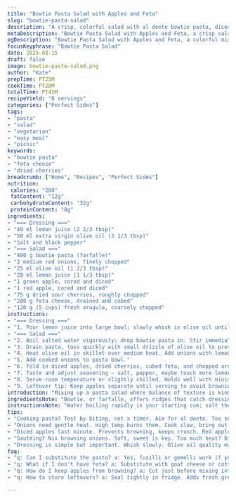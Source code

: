 ```yaml
---
title: "Bowtie Pasta Salad with Apples and Feta"
slug: "bowtie-pasta-salad"
description: "A crisp, colorful salad with al dente bowtie pasta, diced apples, tangy dried cranberries, and creamy feta. Red onions softened in lemon juice and olive oil add subtle sweetness. Peppery arugula offers a fresh green crunch. Simple lemon and olive oil dressing coats all ingredients evenly for balanced flavor. Light, vegetarian, no nuts or eggs. Great for picnics or light meals."
metaDescription: "Bowtie Pasta Salad with Apples and Feta, a crisp salad layered with flavors and textures. Perfect for light meals or picnics."
ogDescription: "Bowtie Pasta Salad with Apples and Feta, a colorful mix of flavors. Fresh, light, and easy."
focusKeyphrase: "Bowtie Pasta Salad"
date: 2025-08-15
draft: false
image: bowtie-pasta-salad.png
author: "Kate"
prepTime: PT25M
cookTime: PT20M
totalTime: PT45M
recipeYield: "8 servings"
categories: ["Perfect Sides"]
tags:
- "pasta"
- "salad"
- "vegetarian"
- "easy meal"
- "picnic"
keywords:
- "bowtie pasta"
- "feta cheese"
- "dried cherries"
breadcrumb: ["Home", "Recipes", "Perfect Sides"]
nutrition: 
 calories: "280"
 fatContent: "12g"
 carbohydrateContent: "32g"
 proteinContent: "8g"
ingredients:
- "=== Dressing ==="
- "40 ml lemon juice (2 2/3 tbsp)"
- "50 ml extra virgin olive oil (3 1/3 tbsp)"
- "Salt and black pepper"
- "=== Salad ==="
- "400 g bowtie pasta (farfalle)"
- "2 medium red onions, finely chopped"
- "25 ml olive oil (1 2/3 tbsp)"
- "20 ml lemon juice (1 1/3 tbsp)"
- "1 green apple, cored and diced"
- "1 red apple, cored and diced"
- "75 g dried sour cherries, roughly chopped"
- "200 g feta cheese, drained and cubed"
- "120 g (5 cups) fresh arugula, coarsely chopped"
instructions:
- "=== Dressing ==="
- "1. Pour lemon juice into large bowl; slowly whisk in olive oil until emulsified. Season with salt and pepper — no heavy hand needed; dressing must brighten but not overpower."
- "=== Salad ==="
- "2. Boil salted water vigorously; drop bowtie pasta in. Stir immediately to avoid sticking. Cook al dente — about 8 to 10 minutes depending on brand. Test by biting: firm but no raw flour crunch."
- "3. Drain pasta, toss quickly with small drizzle of olive oil to prevent clumping. Cool barely, room temp ideal; too cold dulls flavors."
- "4. Heat olive oil in skillet over medium heat. Add onions with lemon juice. Sauté gently for 6 to 8 minutes until onions turn translucent and tender, hint of golden edges. Important: onions soften and release sweetness; don’t brown or burn—turns bitter."
- "5. Add cooked onions to pasta bowl."
- "6. Fold in diced apples, dried cherries, cubed feta, and chopped arugula. Light tossing; keep apples intact. Apples add crunch and acidity, cherries tart sweetness balances feta creaminess."
- "7. Taste and adjust seasoning — salt, pepper, maybe touch more lemon juice. Let sit 10 to 15 minutes to marry flavors but not limp greens."
- "8. Serve room temperature or slightly chilled. Holds well with minimal change in texture."
- "9. Leftover tip: Keep apples separate until serving to avoid browning."
introduction: "Mixing up a pasta salad where balance of texture is king — chewy farfalle, crisp apples, tangy dried cherries, fresh peppery arugula, creamy feta. The caramelized onions slip in their sweetness while the lemon oil dressing wakes up the whole bowl. Not just tossing ingredients; it’s about layering flavors without heaviness. The timing on pasta cook? Test by bite, not clock. Onions need gentle coaxing to soften and not blacken. Apples cut last minute keeps crunch and brightness. Dried cherries swap for cranberries adding deeper fruitiness. The salad doesn’t wilt under dressing but breathes. Efficient prep by chilling pasta but keeping components fresh ensures no sogginess. The ideal lunch or side — colorful, fresh, unexpected. No nuts, no eggs, vegetarian friendly. Simple swaps and timing tricks keep it vibrant. Keep textures distinct, flavors sharp, a composition that invites noshing all afternoon."
ingredientsNote: "Bowtie, or farfalle, offers ridges that catch dressing and keeps salad interesting. Substitute with fusilli or gemelli if you only have those on hand; shape matters for dressing clinging but not a must. Use sour cherries instead of cranberries for richer flavor and less sweetness — dried tart cherries also have better texture, less tendency to go rubbery. Onion sauté softened but not browned is essential — avoid high heat or it becomes harsh and bitter, ruining salad’s balance. Green apple and red apple offer different acidity and sweetness, balance is key; Granny Smith and Gala or Fuji work well here. Feta cut into small cubes as it must distribute evenly without overpowering. Arugula chopped bigger retains peppery bite; baby spinach can substitute but milder flavor, less crunch. Dressing lemon juice ratio adjusted for brightness without bitterness — olive oil quality affects overall taste, use good, fresh oil. Salt and pepper must be measured and adjusted with tasting to avoid blandness or oversalted. If pressed for time, skip sautéing onions but add finely diced raw; flavor changes, though less mellow."
instructionsNote: "Water boiling rapidly is your starting cue; salt the water heavily — similar to sea water salinity— to flavor pasta inside. Boil pasta uncovered, stir often to prevent clumping. Texture crucial: bite to check firmness, no spoon timer reliance. Drain well, a little olive oil tossed prevents sticking during cooling. Don’t rinse pasta — washes away starch needed for binding dressing. Onions cooked gently with lemon juice — the acid pulls sweetness out, softens texture without caramelization. Medium heat best; too high toughens onions, scorches oil. The sautéed onions let off a sweet, faintly tangy aroma when ready. Toss pasta with dressing first to coat completely—this traps flavor inside the pasta so it isn’t dry or bland. Adding salad ingredients after lets colors and textures remain vivid and distinct. Adjust seasoning after all added. Rest salad a few minutes for flavors to meld, keeping arugula mostly fresh and crisp. Serve room temp or lightly chilled. Storing salad too cold dulls texture; apples brown over time — mix those last minute when possible. Leftovers keep well up to 24 hours in fridge tightly covered; add fresh greens after if needed for crunch."
tips:
- "Cooking pasta? Test by biting, not a timer. Aim for al dente. Too soft and it gets mushy. Keep stirring in boiling water to avoid clump."
- "Onions need gentle heat. High temp burns them. Cook slow, bring out sweetness. Lemon juice helps soften. Translucent means ready."
- "Diced apples last minute. Prevents browning, keeps crunch. Red apple brings sweetness; green apple adds tartness. Mix both, balance flavor."
- "Sautéing? Nix browning onions. Soft, sweet is key. Too much heat? Bitter taste ruins salad. Control the skillet temp."
- "Dressing is simple but important. Whisk slowly. Olive oil quality matters. Use fresh. Ratio of juice to oil - adjust to your taste."
faq:
- "q: Can I substitute the pasta? a: Yes, fusilli or gemelli work if you’re out of bowtie. Shape matters, but it’s not a deal breaker."
- "q: What if I don't have feta? a: Substitute with goat cheese or cottage cheese. Flavor changes a bit. Creaminess retained, just different taste."
- "q: How do I keep apples from browning? a: Cut just before mixing into salad. Lemon juice can help too; reduces browning. Fresh is best."
- "q: How to store leftovers? a: Seal tightly in fridge. Adds fresh greens if too soggy. Good for 24 hours. Mix before serving."

---
```

